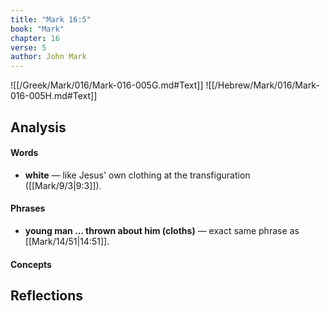```yaml
---
title: "Mark 16:5"
book: "Mark"
chapter: 16
verse: 5
author: John Mark
---
```

![[/Greek/Mark/016/Mark-016-005G.md#Text]]
![[/Hebrew/Mark/016/Mark-016-005H.md#Text]]

## Analysis

#### Words
- **white** — like Jesus' own clothing at the transfiguration ([[Mark/9/3|9:3]]).

#### Phrases
- **young man ... thrown about him (cloths)** — exact same phrase as [[Mark/14/51|14:51]].

#### Concepts

## Reflections

